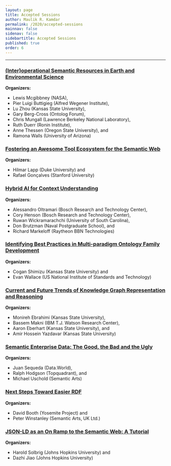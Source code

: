 ```yaml
---
layout: page
title: Accepted Sessions
author: Maulik R. Kamdar
permalink: /2020/accepted-sessions
mainnav: false
sidenav: false
sidebartitle: Accepted Sessions
published: true
order: 6
---
```


----------------------------------------------------------------

### [**(Inter)operational Semantic Resources in Earth and Environmental Science**](https://us2ts.org/2020/program-interoperational-earth-environment-semantics)

**Organizers:**
- Lewis Mcgibbney (NASA),
- Pier Luigi Buttigieg (Alfred Wegener Institute),
- Lu Zhou (Kansas State University),
- Gary Berg-Cross (Ontolog Forum),
- Chris Mungall (Lawrence Berkeley National Laboratory),
- Ruth Duerr (Ronin Institute),
- Anne Thessen (Oregon State University), and
- Ramona Walls (University of Arizona)


### [**Fostering an Awesome Tool Ecosystem for the Semantic Web**](https://us2ts.org/2020/program-tool-ecosystem)

**Organizers:**
- Hilmar Lapp (Duke University) and
- Rafael Gonçalves (Stanford University)


### [**Hybrid AI for Context Understanding**](https://us2ts.org/2020/program-hybrid-ai)

**Organizers:**
- Alessandro Oltramari (Bosch Research and Technology Center),
- Cory Henson (Bosch Research and Technology Center),
- Ruwan Wickramarachchi (University of South Carolina),
- Don Brutzman (Naval Postgraduate School), and
- Richard Markeloff (Raytheon BBN Technologies)


### [**Identifying Best Practices in Multi-paradigm Ontology Family Development**](https://us2ts.org/2020/program-ontology-best-practices)

**Organizers:**
- Cogan Shimizu (Kansas State University) and
- Evan Wallace (US National Institute of Standards and Technology)


### [**Current and Future Trends of Knowledge Graph Representation and Reasoning**](https://us2ts.org/2020/program-current-future-kr-trends)

**Organizers:**
- Monireh Ebrahimi (Kansas State University),
- Bassem Makni (IBM T.J. Watson Research Center),
- Aaron Eberhart (Kansas State University), and
- Amir Hossein Yazdavar (Kansas State University)


### [**Semantic Enterprise Data: The Good, the Bad and the Ugly**](https://us2ts.org/2020/program-enterprise-semantic-data)

**Organizers:**
- Juan Sequeda (Data.World),
- Ralph Hodgson (Topquadrant), and
- Michael Uschold (Semantic Arts)


### [**Next Steps Toward Easier RDF**](https://us2ts.org/2020/program-easier-rdf)

**Organizers:**
- David Booth (Yosemite Project) and
- Peter Winstanley (Semantic Arts, UK Ltd.)


### [**JSON-LD as an On Ramp to the Semantic Web: A Tutorial**](https://us2ts.org/2020/program-jsonld)

**Organizers:**
- Harold Solbrig (Johns Hopkins University) and
- Dazhi Jiao (Johns Hopkins University)
